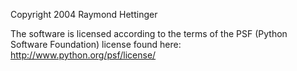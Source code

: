 Copyright 2004 Raymond Hettinger

The software is licensed according to the terms of the PSF (Python Software Foundation) license found here: http://www.python.org/psf/license/